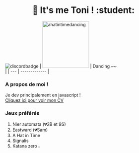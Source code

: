 <H1 align = "center">👋 It's me Toni ! :student:	</h1>


![discordbadge](https://dcbadge.vercel.app/api/shield/255061967977447433)
| <img src="https://c.tenor.com/mKRV-5rBGYgAAAAC/tenor.gif" alt="ahatintimedancing" width="150" height="150"> | Dancing ~~<br> |
| --- | ------------- |

### A propos de moi !

Je dev principalement en javascript !  
[Cliquez ici pour voir mon CV](https://github.com/ToniPortal/ToniPortal/blob/main/Toni_PASTRE-CV_2023-V4.2.pdf)


### Jeux préférés
1. Nier automata (💔2B et 9S)
2. Eastward (💔Sam)
3. A Hat in Time
4. Signalis
5. Katana zero <img src="https://github.com/ToniPortal/ToniPortal/blob/main/emoji/katanazero.gif" alt="katanazero" width="2%" height="3%">
